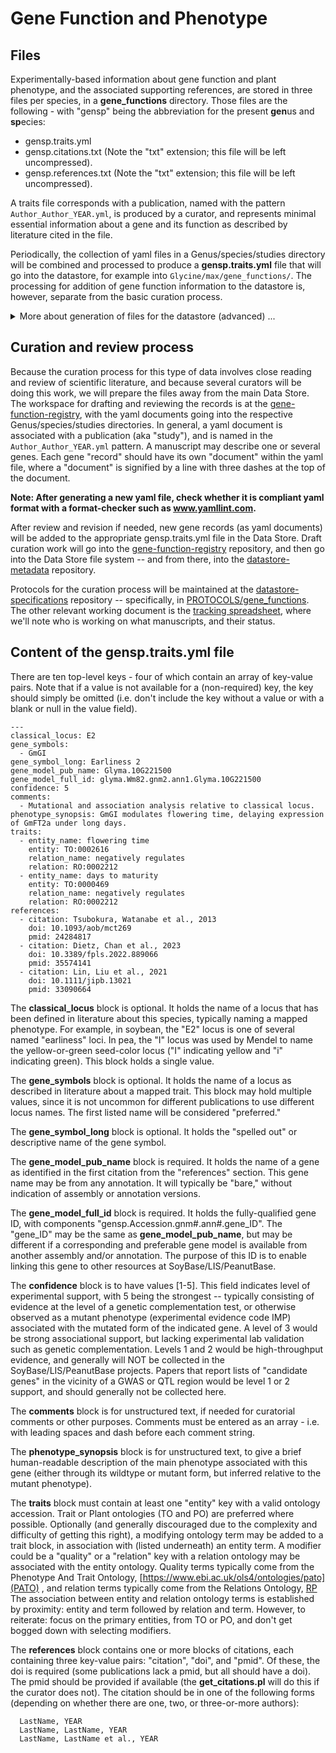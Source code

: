 # Gene Function and Phenotype

## Files
Experimentally-based information about gene function and plant phenotype, and the associated supporting references, are stored in three files per species, in a **gene_functions** directory.
Those files are the following - with "gensp" being the abbreviation for the present **gen**us and **sp**ecies:
- gensp.traits.yml
- gensp.citations.txt   (Note the "txt" extension; this file will be left uncompressed).
- gensp.references.txt  (Note the "txt" extension; this file will be left uncompressed).

A traits file corresponds with a publication, named with the pattern `Author_Author_YEAR.yml`, is produced by a curator, and represents minimal essential information about a gene and its function as described by literature cited in the file.

Periodically, the collection of yaml files in a Genus/species/studies directory will be combined and processed to produce a **gensp.traits.yml** file that will go into the datastore, for example into `Glycine/max/gene_functions/`. The processing for addition of gene function information to the datastore is, however, separate from the basic curation process.

<details>
<summary>More about generation of files for the datastore (advanced) ...</summary>

The **gensp.citations.txt** file is generated by the script **get_citations.pl** (in the [scripts directory](https://github.com/legumeinfo/gene-function-registry/tree/main/scripts) of the gene-function-registry repository), which takes gensp.traits.yml as input. This file has five fields: DOI, PubMedID, PubMedCentralID, Author-Author-Year, and full citation. (\*Note that the **get_citations.pl** script can help fill in reference elements in gensp.traits.yml -- specifically, adding doi given the pmid, or the pmid given the doi.)

The **gensp.references.txt** file is generated by the script **get_references.pl**, which takes the gensp.citations.txt as input. This file has the [MEDLINE-format](https://www.nlm.nih.gov/bsd/mms/medlineelements.html) publication information (authors, title, abstract, etc.) for the citations in gensp.citations.txt.

The traits.yml file contains one or more yaml "documents", indicated by three leading dashes (`---`) at the top of each document. Each holds information about one gene with experimentally-established function or trait association. A document might also be thought of as a "function card", with information about one gene for which a phenotypic effect has been established. 

</details>

## Curation and review process
Because the curation process for this type of data involves close reading and review of scientific literature, and because several curators will be doing this work, we will prepare the files away from the main Data Store. The workspace for drafting and reviewing the records is at the [gene-function-registry](https://github.com/legumeinfo/gene-function-registry), with the yaml documents going into the respective Genus/species/studies directories. In general, a yaml document is associated with a publication (aka "study"), and is named in the `Author_Author_YEAR.yml` pattern. A manuscript may describe one or several genes. Each gene "record" should have its own "document" within the yaml file, where a "document" is signified by a line with three dashes at the top of the document.

<strong>Note: After generating a new yaml file, check whether it is compliant yaml format with a format-checker such as <a href="https://www.yamllint.com">www.yamllint.com</a>.</strong>

After review and revision if needed, new gene records (as yaml documents) will be added to the appropriate gensp.traits.yml file in the Data Store. Draft curation work will go into the [gene-function-registry](https://github.com/legumeinfo/gene-function-registry) repository, and then go into the Data Store file system -- and from there, into the [datastore-metadata](https://github.com/legumeinfo/datastore-metadata) repository.

Protocols for the curation process will be maintained at the [datastore-specifications](https://github.com/legumeinfo/datastore-specifications) repository -- specifically, in [PROTOCOLS/gene_functions](https://github.com/legumeinfo/datastore-specifications/tree/main/PROTOCOLS/gene_functions). The other relevant working document is the [tracking spreadsheet](https://docs.google.com/spreadsheets/d/1hjBq1RSRtmjMVbzEEuKSQ1ArI8ydmVFBBkiA9ymWDrg/edit), where we'll note who is working on what manuscripts, and their status. 

## Content of the **gensp.traits.yml** file
There are ten top-level keys - four of which contain an array of key-value pairs. Note that if a value is not available for a (non-required) key, the key should simply be omitted (i.e. don't include the key without a value or with a blank or null in the value field).

```
---
classical_locus: E2
gene_symbols:
  - GmGI
gene_symbol_long: Earliness 2
gene_model_pub_name: Glyma.10G221500
gene_model_full_id: glyma.Wm82.gnm2.ann1.Glyma.10G221500
confidence: 5
comments: 
  - Mutational and association analysis relative to classical locus.
phenotype_synopsis: GmGI modulates flowering time, delaying expression of GmFT2a under long days.
traits:
  - entity_name: flowering time
    entity: TO:0002616
    relation_name: negatively regulates
    relation: RO:0002212
  - entity_name: days to maturity
    entity: TO:0000469
    relation_name: negatively regulates
    relation: RO:0002212
references:
  - citation: Tsubokura, Watanabe et al., 2013
    doi: 10.1093/aob/mct269
    pmid: 24284817
  - citation: Dietz, Chan et al., 2023
    doi: 10.3389/fpls.2022.889066
    pmid: 35574141
  - citation: Lin, Liu et al., 2021
    doi: 10.1111/jipb.13021
    pmid: 33090664
```

The **classical_locus** block is optional. It holds the name of a locus that has been defined in literature about this species, typically naming a mapped phenotype. For example, in soybean, the "E2" locus is one of several named "earliness" loci. In pea, the "I" locus was used by Mendel to name the yellow-or-green seed-color locus ("I" indicating  yellow and "i" indicating green). This block holds a single value.

The **gene_symbols** block is optional. It holds the name of a locus as described in literature about a mapped trait. This block may hold multiple values, since it is not uncommon for different publications to use different locus names. The first listed name will be considered "preferred."

The **gene_symbol_long** block is optional. It holds the "spelled out" or descriptive name of the gene symbol.

The **gene_model_pub_name** block is required. It holds the name of a gene as identified in the first citation from the "references" section. This gene name may be from any annotation. It will typically be "bare," without indication of assembly or annotation versions.

The **gene_model_full_id** block is required. It holds the fully-qualified gene ID, with components "gensp.Accession.gnm#.ann#.gene_ID". The "gene_ID" may be the same as **gene_model_pub_name**, but may be different if a corresponding and preferable gene model is available from another assembly and/or annotation. The purpose of this ID is to enable linking this gene to other resources at SoyBase/LIS/PeanutBase.

The **confidence** block is to have values [1-5]. This field indicates level of experimental support, with 5 being the strongest -- typically consisting of evidence at the level of a genetic complementation test, or otherwise observed as a mutant phenotype (experimental evidence code IMP) associated with the mutated form of the indicated gene. A level of 3 would be strong associational support, but lacking experimental lab validation such as genetic complementation. Levels 1 and 2 would be high-throughput evidence, and generally will NOT be collected in the SoyBase/LIS/PeanutBase projects. Papers that report lists of "candidate genes" in the vicinity of a GWAS or QTL region would be level 1 or 2 support, and should generally not be collected here.

The **comments** block is for unstructured text, if needed for curatorial comments or other purposes. Comments must be entered as an array - i.e. with leading spaces and dash before each comment string.

The **phenotype_synopsis** block is for unstructured text, to give a brief human-readable description of the main phenotype associated with this gene (either through its wildtype or mutant form, but inferred relative to the mutant phenotype).

The **traits** block must contain at least one "entity" key with a valid ontology accession. Trait or Plant ontologies (TO and PO) are preferred where possible. Optionally (and generally discouraged due to the complexity and difficulty of getting this right), a modifying ontology term may be added to a trait block, in association with (listed underneath) an entity term. A modifier could be a "quality" or a "relation" key with a relation ontology may be associated with the entity ontology. Quality terms typically come from the Phenotype And Trait Ontology, [https://www.ebi.ac.uk/ols4/ontologies/pato](PATO) , and relation terms typically come from the Relations Ontology, [RP](https://www.ebi.ac.uk/ols4/ontologies/ro) The association between entity and relation ontology terms is established by proximity: entity and term followed by relation and term. However, to reiterate: focus on the primary entities, from TO or PO, and don't get bogged down with selecting modifiers.

The **references** block contains one or more blocks of citations, each containing three key-value pairs: "citation", "doi", and "pmid". Of these, the doi is required (some publications lack a pmid, but all should have a doi). The pmid should be provided if available (the **get_citations.pl** will do this if the curator does not). The citation should be in one of the following forms (depending on whether there are one, two, or three-or-more authors):  
```
  LastName, YEAR
  LastName, LastName, YEAR
  LastName, LastName et al., YEAR
```


